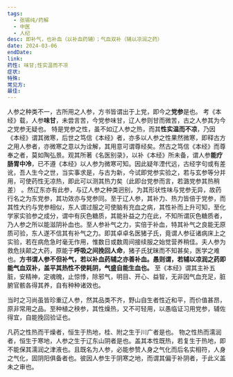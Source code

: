 ```yaml
---
tags:
  - 张锡纯/药解
  - 中医
  - 人纪
desc: 即补气，也补血（以补血药辅）；气血双补（辅以凉润之药）
date: 2024-03-06
endDate: 
link: 
药性: 味甘;性实温而不凉
症状: 
特殊: 
常见方: 
最佳:
---
```



人参之种类不一，古所用之人参，方书皆谓出于上党，即今之**党参**是也。
考《本经》载，人参**味甘**，未尝言苦，今党参味甘，辽人参则甘而微苦，古之人参其为今之党参无疑也。
特是党参之性，虽不如辽人参之热，而其**性实温而不凉**，乃因《本经》谓其微寒，后世之笃信《本经》者，亦多以人参之性果然微寒，即释古方之用人参者，亦微寒之意以为诠解，其用意可谓尊经矣。然古之笃信《本经》而尊奉之者，莫如陶弘景。观其所著《名医别录》，以补《本经》所未备，谓人参**能疗肠胃中冷**，已不遵《本经》以人参为微寒可知。因此疑年湮代远，古经字句或有差讹，吾人生今之世，当实事求是，与古为新，今试即党参实验之，若与玄参等分并用，可使药性无凉热，即此可以测其热力矣（此即台党参而言，若潞党参其热稍差） 。然辽东亦有此参，与辽人参之种类迥别，为其形状性味与党参无异，故药行名之为东党参，其功效亦与党参同。至于辽人参，其补力、热力皆倍于党参，而其性大约与党参相似，东人谓过服之可使脑有充血之病，其性补而上升可知，至化学家实验参之成分，谓中有灰色糖质，其能补益之力在此，不知所谓灰色糖质者，乃人参之所以能滋阴补血也。至人参补气之力，实倍于补血，特其补气之良能无原质可验，东人遂不信其有补气之力。即其卓卓名医猪子氏，竟谓人参征诸病床上之实验，若在病危急时毫无作用，惟数日或数周间接续服之始觉营养稍佳。夫人参为救危扶颠之大药，原能于**呼吸之间挽回人命**，猪子氏犹昧而不知甚矣，医学之难也。**方书谓人参不但补气，若以补血药辅之亦善补血。愚则谓，若辅以凉润之药即能气血双补，盖平其热性不使耗阴，气盛自能生血也。** 至《本经》谓其主补五脏，安精神，定魂魄，止惊悸，除邪气，明目、开心、益智，无非因气血充足，脏腑官骸各得其养，自有种种诸效也。

当时之习尚虽皆珍重辽人参，然其品类不齐，野山自生者性近和平，而价值甚昂，原非常用之品。至种植之秧参，其性燥热，又不可轻用，以愚临证习用党参，辅佐得宜，自能挽回验证也。

凡药之性热而干燥者，恒生于热地，桂、附之生于川广者是也。
物之性热而濡润者，恒生于寒地，人参之生于辽东山阴者是也。盖其本性既热，若复生于热地，即不能保其濡润之津液也。且既名为人参，必能参赞人身之气化而后名实相符，人身之气化，固阴阳俱备者也。彼因人参生于阴寒之地，而谓其偏于补阴者，于此义盖未之审也。



